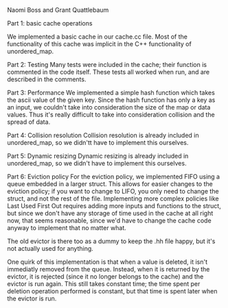 Naomi Boss and Grant Quattlebaum

Part 1: basic cache operations

We implemented a basic cache in our cache.cc file. Most of the functionality
of this cache was implicit in the C++ functionality of unordered_map.


Part 2: Testing
Many tests were included in the cache; their function is commented in the code itself. These tests all worked when run, and are described
in the comments.


Part 3: Performance
We implemented a simple hash function which takes the ascii value of the given key.
Since the hash function has only a key as an input, we couldn't take into consideration the size of the map 
or data values. Thus it's really difficult to take into consideration collision and the spread of data.


Part 4: Collision resolution
Collision resolution is already included in unordered_map, so we didn'tt have to implement this ourselves.

Part 5: Dynamic resizing
Dynamic resizing is already included in unordered_map, so we didn't have to implement this ourselves.


Part 6: Eviction policy
For the eviction policy, we implemented FIFO using a queue embedded in a larger struct. This allows for easier changes to the eviction
policy; if you want to change to LIFO, you only need to change the struct, and not the rest of the file. Implementing more complex
policies like Last Used First Out requires adding more inputs and functions to the struct, but since we don't have any storage of time used
in the cache at all right now, that seems reasonable, since we'd have to change the cache code anyway to implement that no matter what.

The old evictor is there too as a dummy to keep the .hh file happy, but it's not actually used for anything. 

One quirk of this implementation is that when a value is deleted, it isn't immediatly removed from the queue. Instead, when it is returned
by the evictor, it is rejected (since it no longer belongs to the cache) and the evictor is run again. This still takes constant time;
the time spent per deletion operation performed is constant, but that time is spent later when the evictor is run.
